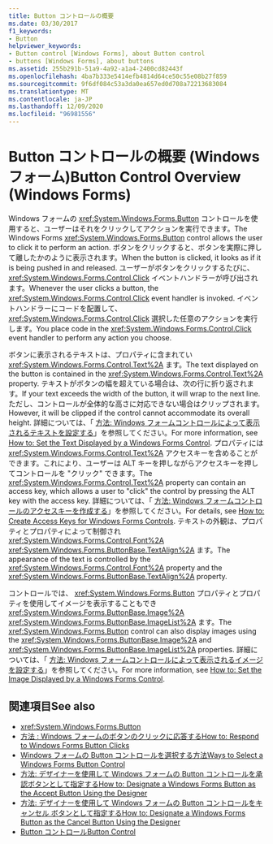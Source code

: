 ```yaml
---
title: Button コントロールの概要
ms.date: 03/30/2017
f1_keywords:
- Button
helpviewer_keywords:
- Button control [Windows Forms], about Button control
- buttons [Windows Forms], about buttons
ms.assetid: 255b291b-51a9-4a92-a1a4-2400cd82443f
ms.openlocfilehash: 4ba7b333e5414efb4814d64ce50c55e08b27f859
ms.sourcegitcommit: 9f6df084c53a3da0ea657ed0d708a72213683084
ms.translationtype: MT
ms.contentlocale: ja-JP
ms.lasthandoff: 12/09/2020
ms.locfileid: "96981556"
---
```

# <a name="button-control-overview-windows-forms"></a><span data-ttu-id="5af1a-102">Button コントロールの概要 (Windows フォーム)</span><span class="sxs-lookup"><span data-stu-id="5af1a-102">Button Control Overview (Windows Forms)</span></span>
<span data-ttu-id="5af1a-103">Windows フォームの <xref:System.Windows.Forms.Button> コントロールを使用すると、ユーザーはそれをクリックしてアクションを実行できます。</span><span class="sxs-lookup"><span data-stu-id="5af1a-103">The Windows Forms <xref:System.Windows.Forms.Button> control allows the user to click it to perform an action.</span></span> <span data-ttu-id="5af1a-104">ボタンをクリックすると、ボタンを実際に押して離したかのように表示されます。</span><span class="sxs-lookup"><span data-stu-id="5af1a-104">When the button is clicked, it looks as if it is being pushed in and released.</span></span> <span data-ttu-id="5af1a-105">ユーザーがボタンをクリックするたびに、 <xref:System.Windows.Forms.Control.Click> イベントハンドラーが呼び出されます。</span><span class="sxs-lookup"><span data-stu-id="5af1a-105">Whenever the user clicks a button, the <xref:System.Windows.Forms.Control.Click> event handler is invoked.</span></span> <span data-ttu-id="5af1a-106">イベントハンドラーにコードを配置して、 <xref:System.Windows.Forms.Control.Click> 選択した任意のアクションを実行します。</span><span class="sxs-lookup"><span data-stu-id="5af1a-106">You place code in the <xref:System.Windows.Forms.Control.Click> event handler to perform any action you choose.</span></span>  
  
 <span data-ttu-id="5af1a-107">ボタンに表示されるテキストは、プロパティに含まれてい <xref:System.Windows.Forms.Control.Text%2A> ます。</span><span class="sxs-lookup"><span data-stu-id="5af1a-107">The text displayed on the button is contained in the <xref:System.Windows.Forms.Control.Text%2A> property.</span></span> <span data-ttu-id="5af1a-108">テキストがボタンの幅を超えている場合は、次の行に折り返されます。</span><span class="sxs-lookup"><span data-stu-id="5af1a-108">If your text exceeds the width of the button, it will wrap to the next line.</span></span> <span data-ttu-id="5af1a-109">ただし、コントロールが全体的な高さに対応できない場合はクリップされます。</span><span class="sxs-lookup"><span data-stu-id="5af1a-109">However, it will be clipped if the control cannot accommodate its overall height.</span></span> <span data-ttu-id="5af1a-110">詳細については、「 [方法: Windows フォームコントロールによって表示されるテキストを設定する](how-to-set-the-text-displayed-by-a-windows-forms-control.md)」を参照してください。</span><span class="sxs-lookup"><span data-stu-id="5af1a-110">For more information, see [How to: Set the Text Displayed by a Windows Forms Control](how-to-set-the-text-displayed-by-a-windows-forms-control.md).</span></span> <span data-ttu-id="5af1a-111">プロパティには <xref:System.Windows.Forms.Control.Text%2A> アクセスキーを含めることができます。これにより、ユーザーは ALT キーを押しながらアクセスキーを押してコントロールを "クリック" できます。</span><span class="sxs-lookup"><span data-stu-id="5af1a-111">The <xref:System.Windows.Forms.Control.Text%2A> property can contain an access key, which allows a user to "click" the control by pressing the ALT key with the access key.</span></span> <span data-ttu-id="5af1a-112">詳細については、「 [方法: Windows フォームコントロールのアクセスキーを作成する](how-to-create-access-keys-for-windows-forms-controls.md)」を参照してください。</span><span class="sxs-lookup"><span data-stu-id="5af1a-112">For details, see [How to: Create Access Keys for Windows Forms Controls](how-to-create-access-keys-for-windows-forms-controls.md).</span></span> <span data-ttu-id="5af1a-113">テキストの外観は、プロパティとプロパティによって制御され <xref:System.Windows.Forms.Control.Font%2A> <xref:System.Windows.Forms.ButtonBase.TextAlign%2A> ます。</span><span class="sxs-lookup"><span data-stu-id="5af1a-113">The appearance of the text is controlled by the <xref:System.Windows.Forms.Control.Font%2A> property and the <xref:System.Windows.Forms.ButtonBase.TextAlign%2A> property.</span></span>  
  
 <span data-ttu-id="5af1a-114">コントロールでは、 <xref:System.Windows.Forms.Button> プロパティとプロパティを使用してイメージを表示することもでき <xref:System.Windows.Forms.ButtonBase.Image%2A> <xref:System.Windows.Forms.ButtonBase.ImageList%2A> ます。</span><span class="sxs-lookup"><span data-stu-id="5af1a-114">The <xref:System.Windows.Forms.Button> control can also display images using the <xref:System.Windows.Forms.ButtonBase.Image%2A> and <xref:System.Windows.Forms.ButtonBase.ImageList%2A> properties.</span></span> <span data-ttu-id="5af1a-115">詳細については、「 [方法: Windows フォームコントロールによって表示されるイメージを設定する](how-to-set-the-image-displayed-by-a-windows-forms-control.md)」を参照してください。</span><span class="sxs-lookup"><span data-stu-id="5af1a-115">For more information, see [How to: Set the Image Displayed by a Windows Forms Control](how-to-set-the-image-displayed-by-a-windows-forms-control.md).</span></span>  
  
## <a name="see-also"></a><span data-ttu-id="5af1a-116">関連項目</span><span class="sxs-lookup"><span data-stu-id="5af1a-116">See also</span></span>

- <xref:System.Windows.Forms.Button>
- [<span data-ttu-id="5af1a-117">方法 : Windows フォームのボタンのクリックに応答する</span><span class="sxs-lookup"><span data-stu-id="5af1a-117">How to: Respond to Windows Forms Button Clicks</span></span>](how-to-respond-to-windows-forms-button-clicks.md)
- [<span data-ttu-id="5af1a-118">Windows フォームの Button コントロールを選択する方法</span><span class="sxs-lookup"><span data-stu-id="5af1a-118">Ways to Select a Windows Forms Button Control</span></span>](ways-to-select-a-windows-forms-button-control.md)
- [<span data-ttu-id="5af1a-119">方法: デザイナーを使用して Windows フォームの Button コントロールを承認ボタンとして指定する</span><span class="sxs-lookup"><span data-stu-id="5af1a-119">How to: Designate a Windows Forms Button as the Accept Button Using the Designer</span></span>](designate-a-wf-button-as-the-accept-button-using-the-designer.md)
- [<span data-ttu-id="5af1a-120">方法: デザイナーを使用して Windows フォームの Button コントロールをキャンセル ボタンとして指定する</span><span class="sxs-lookup"><span data-stu-id="5af1a-120">How to: Designate a Windows Forms Button as the Cancel Button Using the Designer</span></span>](designate-a-wf-button-as-the-cancel-button-using-the-designer.md)
- [<span data-ttu-id="5af1a-121">Button コントロール</span><span class="sxs-lookup"><span data-stu-id="5af1a-121">Button Control</span></span>](button-control-windows-forms.md)

